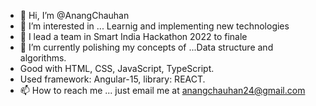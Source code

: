 - 👋 Hi, I’m @AnangChauhan
- 👀 I’m interested in ... Learnig and implementing new technologies
- 🏁 I lead a team in Smart India Hackathon 2022 to finale
- 🌱 I’m currently polishing my concepts of ...Data structure and algorithms. 
- Good with HTML, CSS, JavaScript, TypeScript.
- Used framework: Angular-15, library: REACT.
- 📫 How to reach me ... just email me at anangchauhan24@gmail.com

<!---
AnangChauhan247/AnangChauhan247 is a ✨ special ✨ repository because its `README.md` (this file) appears on your GitHub profile.
You can click the Preview link to take a look at your changes.
--->
